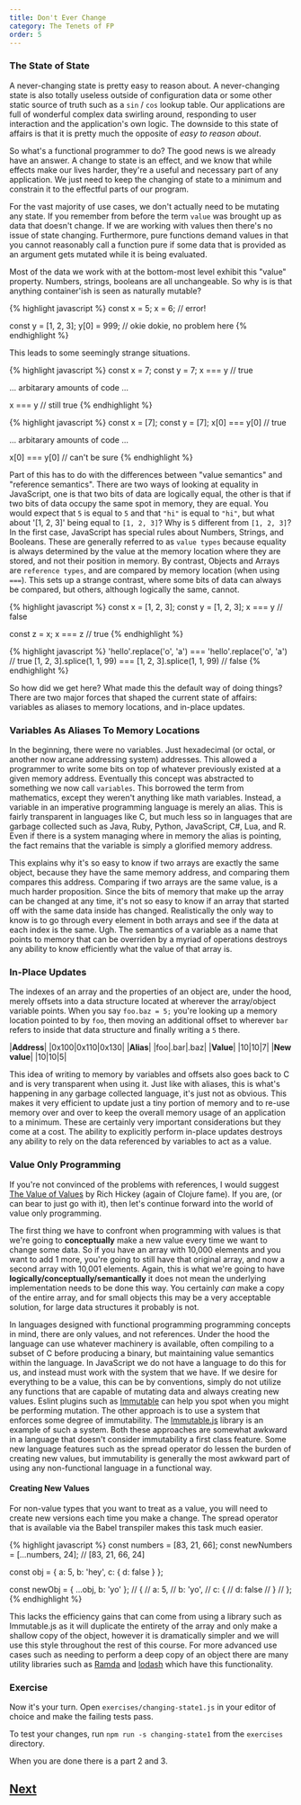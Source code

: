 ```yaml
---
title: Don't Ever Change
category: The Tenets of FP
order: 5
---
```


### The State of State

A never-changing state is pretty easy to reason about. A never-changing state is also totally useless outside of configuration data or some other static source of truth such as a `sin` / `cos` lookup table. Our applications are full of wonderful complex data swirling around, responding to user interaction and the application's own logic. The downside to this state of affairs is that it is pretty much the opposite of _easy to reason about_.

So what's a functional programmer to do? The good news is we already have an answer. A change to state is an effect, and we know that while effects make our lives harder, they're a useful and necessary part of any application. We just need to keep the changing of state to a minimum and constrain it to the effectful parts of our program.

For the vast majority of use cases, we don't actually need to be mutating any state. If you remember from before the term `value` was brought up as data that doesn't change. If we are working with values then there's no issue of state changing. Furthermore, pure functions demand values in that you cannot reasonably call a function pure if some data that is provided as an argument gets mutated while it is being evaluated.

Most of the data we work with at the bottom-most level exhibit this "value" property. Numbers, strings, booleans are all unchangeable. So why is is that anything container'ish is seen as naturally mutable?

{% highlight javascript %}
  const x = 5;
  x = 6; // error!

  const y = [1, 2, 3];
  y[0] = 999; // okie dokie, no problem here
{% endhighlight %}

This leads to some seemingly strange situations.

{% highlight javascript %}
  const x = 7;
  const y = 7;
  x === y // true

  ... arbitarary amounts of code ...

  x === y // still true
{% endhighlight %}

{% highlight javascript %}
  const x = [7];
  const y = [7];
  x[0] === y[0] // true

  ... arbitarary amounts of code ...

  x[0] === y[0] // can't be sure
{% endhighlight %}

Part of this has to do with the differences between "value semantics" and "reference semantics". There are two ways of looking at equality in JavaScript, one is that two bits of data are logically equal, the other is that if two bits of data occupy the same spot in memory, they are equal. You would expect that `5` is equal to `5` and that `"hi"` is equal to `"hi"`, but what about '[1, 2, 3]' being equal to `[1, 2, 3]`? Why is `5` different from `[1, 2, 3]`? In the first case, JavaScript has special rules about Numbers, Strings, and Booleans. These are generally referred to as `value types` because equality is always determined by the value at the memory location where they are stored, and not their position in memory. By contrast, Objects and Arrays are `reference types`, and are compared by memory location (when using `===`). This sets up a strange contrast, where some bits of data can always be compared, but others, although logically the same, cannot.

{% highlight javascript %}
  const x = [1, 2, 3];
  const y = [1, 2, 3];
  x === y // false

  const z = x;
  x === z // true
{% endhighlight %}

{% highlight javascript %}
  'hello'.replace('o', 'a') === 'hello'.replace('o', 'a') // true
  [1, 2, 3].splice(1, 1, 99) === [1, 2, 3].splice(1, 1, 99) // false
{% endhighlight %}

So how did we get here? What made this the default way of doing things? There are two major forces that shaped the current state of affairs: variables as aliases to memory locations, and in-place updates.

### Variables As Aliases To Memory Locations

In the beginning, there were no variables. Just hexadecimal (or octal, or another now arcane addressing system) addresses. This allowed a programmer to write some bits on top of whatever previously existed at a given memory address. Eventually this concept was abstracted to something we now call `variables`. This borrowed the term from mathematics, except they weren't anything like math variables. Instead, a variable in an imperative programming language is merely an alias. This is fairly transparent in languages like C, but much less so in languages that are garbage collected such as Java, Ruby, Python, JavaScript, C#, Lua, and R. Even if there is a system managing where in memory the alias is pointing, the fact remains that the variable is simply a glorified memory address.

This explains why it's so easy to know if two arrays are exactly the same object, because they have the same memory address, and comparing them compares this address. Comparing if two arrays are the same value, is a much harder proposition. Since the bits of memory that make up the array can be changed at any time, it's not so easy to know if an array that started off with the same data inside has changed. Realistically the only way to know is to go through every element in both arrays and see if the data at each index is the same. Ugh. The semantics of a variable as a name that points to memory that can be overriden by a myriad of operations destroys any ability to know efficiently what the value of that array is.

### In-Place Updates

The indexes of an array and the properties of an object are, under the hood, merely offsets into a data structure located at wherever the array/object variable points. When you say `foo.baz = 5;` you're looking up a memory location pointed to by `foo`, then moving an additional offset to wherever `bar` refers to inside that data structure and finally writing a `5` there.

|**Address**|
|0x100|0x110|0x130|
|**Alias**|
|foo|.bar|.baz|
|**Value**|
|10|10|7|
|**New value**|
|10|10|5|

This idea of writing to memory by variables and offsets also goes back to C and is very transparent when using it. Just like with aliases, this is what's happening in any garbage collected language, it's just not as obvious. This makes it very efficient to update just a tiny portion of memory and to re-use memory over and over to keep the overall memory usage of an application to a minimum. These are certainly very important considerations but they come at a cost. The ability to explicitly perform in-place updates destroys any ability to rely on the data referenced by variables to act as a value.

### Value Only Programming

If you're not convinced of the problems with references, I would suggest [The Value of Values](https://www.infoq.com/presentations/Value-Values) by Rich Hickey (again of Clojure fame). If you are, (or can bear to just go with it), then let's continue forward into the world of value only programming.

The first thing we have to confront when programming with values is that we're going to **conceptually** make a new value every time we want to change some data. So if you have an array with 10,000 elements and you want to add 1 more, you're going to still have that original array, and now a second array with 10,001 elements. Again, this is what we're going to have **logically/conceptually/semantically** it does not mean the underlying implementation needs to be done this way. You certainly _can_ make a copy of the entire array, and for small objects this may be a very acceptable solution, for large data structures it probably is not.

In languages designed with functional programming programming concepts in mind, there are only values, and not references. Under the hood the language can use whatever machinery is available, often compiling to a subset of C before producing a binary, but maintaining value semantics within the language. In JavaScript we do not have a language to do this for us, and instead must work with the system that we have. If we desire for everything to be a value, this can be by conventions, simply do not utilize any functions that are capable of mutating data and always creating new values. Eslint plugins such as [Immutable](https://github.com/jhusain/eslint-plugin-immutable) can help you spot when you might be performing mutation. The other approach is to use a system that enforces some degree of immutability. The [Immutable.js](https://facebook.github.io/immutable-js/) library is an example of such a system. Both these approaches are somewhat awkward in a language that doesn't consider immutability a first class feature. Some new language features such as the spread operator do lessen the burden of creating new values, but immutability is generally the most awkward part of using any non-functional language in a functional way.

#### Creating New Values

For non-value types that you want to treat as a value, you will need to create new versions each time you make a change. The spread operator that is available via the Babel transpiler makes this task much easier.

{% highlight javascript %}
  const numbers = [83, 21, 66];
  const newNumbers = [...numbers, 24]; // [83, 21, 66, 24]

  const obj = {
    a: 5,
    b: 'hey',
    c: {
      d: false
    }
  };

  const newObj = { ...obj, b: 'yo' };
  // {
  //   a: 5,
  //   b: 'yo',
  //   c: {
  //     d: false
  //   }
  // };
{% endhighlight %}

This lacks the efficiency gains that can come from using a library such as Immutable.js as it will duplicate the entirety of the array and only make a shallow copy of the object, however it is dramatically simpler and we will use this style throughout the rest of this course. For more advanced use cases such as needing to perform a deep copy of an object there are many utility libraries such as [Ramda](http://ramdajs.com/) and [lodash](https://lodash.com/) which have this functionality.

### Exercise

Now it's your turn. Open `exercises/changing-state1.js` in your editor of choice and make the failing tests pass.

To test your changes, run `npm run -s changing-state1` from the `exercises` directory.

When you are done there is a part 2 and 3.

## [Next](/3-guts-of-fp/while-we-are-at-it)
